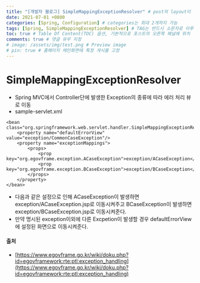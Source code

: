 ```yaml
---
title: "[개발자 블로그] SimpleMappingExceptionResolver" # post의 layout이 기본적으로 post로 설정되어있어서 Front Matter에 따로 layout변수를 만들어 주지 않아도 됨
date: 2021-07-01 +0800
categories: [Spring, Configuration] # categories는 최대 2개까지 가능
tags: [Spring, SimpleMappingExceptionResolver] # TAG는 반드시 소문자로 이루어져야함, 0~무한개까지 지정 가능
toc: true # Table Of Content(TOC) 옵션, 기본적으로 포스트의 오른쪽 패널에 위치
comments: true # 댓글 유무 지정
# image: /assets/img/test.png # Preview image
# pin: true # 홈페이지 메인화면에 특정 게시물 고정
---
```


# SimpleMappingExceptionResolver
- Spring MVC에서 Controller단에 발생한 Exception의 종류에 따라 에러 처리 뷰로 이동<br>
- sample-servlet.xml<br>

~~~
<bean class="org.springframework.web.servlet.handler.SimpleMappingExceptionResolver">
  	<property name="defaultErrorView" value="exception/CommonCaseException"/>
  	<property name="exceptionMappings">
  		<props>
  			<prop key="org.egovframe.exception.ACaseException">exception/ACaseException</prop>
  			<prop key="org.egovframe.exception.BCaseException">exception/BCaseException</prop>
  		</props>
  	</property>
</bean>
~~~

- 다음과 같은 설정으로 인해 ACaseException이 발생하면 exception/ACaseException.jsp로 이동시켜주고 BCaseException이 발생하면 exception/BCaseException.jsp로 이동시켜준다.
- 만약 명시된 exception이외에 다른 Excpetion이 발생할 경우 defaultErrorView에 설정된 화면으로 이동시켜준다.

#### 출처
- [https://www.egovframe.go.kr/wiki/doku.php?id=egovframework:rte:ptl:exception_handling](https://www.egovframe.go.kr/wiki/doku.php?id=egovframework:rte:ptl:exception_handling)
